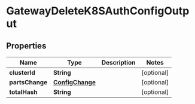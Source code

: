 

# GatewayDeleteK8SAuthConfigOutput

## Properties

Name | Type | Description | Notes
------------ | ------------- | ------------- | -------------
**clusterId** | **String** |  |  [optional]
**partsChange** | [**ConfigChange**](ConfigChange.md) |  |  [optional]
**totalHash** | **String** |  |  [optional]



